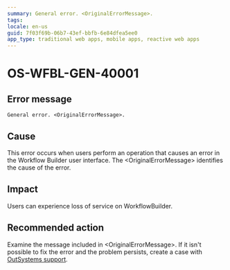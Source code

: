 ```yaml
---
summary: General error. <OriginalErrorMessage>.
tags:
locale: en-us
guid: 7f03f69b-06b7-43ef-bbfb-6e84dfea5ee0
app_type: traditional web apps, mobile apps, reactive web apps
---
```


# OS-WFBL-GEN-40001

## Error message

`General error. <OriginalErrorMessage>.`

## Cause

This error occurs when users perform an operation that causes an error in the Workflow Builder user interface.
The &lt;OriginalErrorMessage&gt; identifies the cause of the error. 

## Impact

Users can experience loss of service on WorkflowBuilder.

## Recommended action

Examine the message included in &lt;OriginalErrorMessage&gt;. If it isn't possible to fix the error and the problem persists, create a case with [OutSystems support](https://success.outsystems.com/Support).
